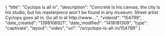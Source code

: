 {
    "title": "Cyclops is all in",
    "description": "Concrete is his canvas, the city is his studio, but his masterpiece won't be found in any museum. Street artist Cyclops goes all in. Go all in at http:\/\/www....",
    "videoid": "154799",
    "date_created": "1398106921",
    "date_modified": "1418181309",
    "type": "captivate",
    "layout": "video",
    "url": "\/v\/cyclops-is-all-in\/154799"
}